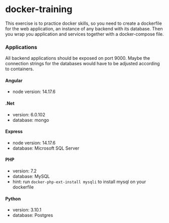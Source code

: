 # docker-training

This exercise is to practice docker skills, so you need to create a dockerfile for the web application, an instance of any backend with its database. Then you wrap you application and services together with a docker-compose file.

### Applications

All backend applications should be exposed on port 9000. Maybe the connection strings for the databases would have to be adjusted according to containers.

#### Angular
 - node version: 14.17.6

#### .Net
 - version: 6.0.102
 - database: mongo

#### Express
 - node version: 14.17.6
 - database: Microsoft SQL Server

#### PHP
 - version: 7.2
 - database: MySQL
 - hint: run `docker-php-ext-install mysqli` to install mysql on your dockerfile

#### Python
 - version: 3.10.1
 - database: Postgres